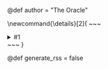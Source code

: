@def author = "The Oracle"

\newcommand{\details}[2]{
    ~~~
    <details> <summary> #1 </summary>
     #2
    </details>
    ~~~
}

@def generate_rss = false
